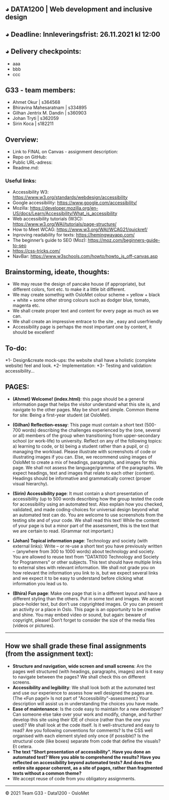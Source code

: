 ## ◕ DATA1200 | Web development and inclusive design 
## ◕ Deadline: Innleveringsfrist: 26.11.2021 kl 12:00
## ◕ Delivery checkpoints:
- aaa
- bbb
- ccc
## G33 - team members: 
* Ahmet Okur | s364568
* Bhiravina Mahesaratnam | s334895
* Gilhan Jentrix M. Dandin | s360903
* Johan Tryti | s362059
* Sirin Koca | s182211

## Overview: 
* Link to FINAL on Canvas - assignment description: 
* Repo on GitHub: 
* Public URL-adress: 
* Readme.md: 

### Useful links:
* Accessibility W3: https://www.w3.org/standards/webdesign/accessibility
* Google accessibility: https://www.google.com/accessibility/
* Mozilla: https://developer.mozilla.org/en-US/docs/Learn/Accessibility/What_is_accessibility
* Web accessibility tutorials (W3C): https://www.w3.org/WAI/tutorials/page-structure/
* How to Meet WCAG: https://www.w3.org/WAI/WCAG21/quickref/
* Inproving readability for texts: https://hemingwayapp.com/
* The beginner’s guide to SEO (Moz): https://moz.com/beginners-guide-to-seo 
* https://css-tricks.com/
* NavBar: https://www.w3schools.com/howto/howto_js_off-canvas.asp

## Brainstorming, ideate, thoughts:
- We may reuse the design of pancake house (if appropriate), but different colors, font etc. to make it a little bit different.
- We may create somethig with OsloMet colour scheme = yellow + black + white + some other strong colours such as dodger blue, tomato, magenta etc.
- We shall create proper text and content for every page as much as we can.
- We shall create an impressive entrace to the site , easy and userfriendly
- Accessibility page is perhaps the most important one by content, it should be excellent!
## To-do:
*1- Design&create mock-ups: the website shall have a holistic (complete website) feel and look.
*2- Implementation:
*3- Testing and validation: accessibility...

## PAGES: 
* __(Ahmet) Welcome! (index.html)__: this page should be a general information page  that helps the visitor understand what this site is, and navigate to the  other pages. May be short and simple. Common theme for site: Being a  first-year student (at OsloMet). 

* __(Gilhan) Reflection-essay__: This page must contain a short text (500-700 words) describing the challenges experienced by the (one, several or all)  members of the group when transitioning from upper-secondary school  (or work-life) to university. Reflect on any of the following topics: a) learning to code, or 
b) being a student rather than a pupil, or 
c) managing the workload. 
Please illustrate with screenshots of code or illustrating images if you  can. Else, we recommend using images of OsloMet to create a mix of  headings, paragraphs, and images for this page. We shall not assess the  language/grammar of the paragraphs. We expect headings, text and  images that relate to each other (content). Headings should be  informative and grammatically correct (proper visual hierarchy). 

* __(Sirin) Accessibility page__: It must contain a short presentation of accessibility (up to 500 words describing how the group tested the code for  accessibility using an automated test. Also explain how you checked,  validated, and made coding-choices for universal design beyond what an  automated test can do. You are welcome to use screenshots from the  testing site and of your code. We shall read this text! While the content of  your page is but a minor part of the assessment, this is the text that we  are certain to read. (Grammar not important.) 

* __(Johan) Topical information page__: Technology and society (with external links): Write – or re-use a short text you have previously written – (anywhere  from 300 to 1000 words) about technology and society. You are allowed  to reuse text from "DATA1100 Technology and Society for Programmers"  or other subjects. This text should have multiple links to external sites  with relevant information. We shall not grade you on how relevant the  information you link to is, but we expect several links and we expect it to  be easy to understand before clicking what information you lead us to. 

* __(Bhira) Fun page__: Make one page that is in a different layout and have a  different styling than the others. Put in some text and images. We accept  place-holder text, but don’t use copyrighted images. Or you can present  an activity or a place in Oslo. This page is an opportunity to be creative  and shine. You may embed video or sound, but again: beware of  copyright, please! Don’t forget to consider the size of the media files  (videos or pictures). 
***
## How we shall grade these final assignments (from the assignment text):
* __Structure and navigation, wide screen and small screens__: Are the pages  well structured (with headings, paragraphs, images) and is it easy to  navigate between the pages? We shall check this on different screens. 
* __Accessibility and legibility__: We shall look both at the automated test and  use our experience to assess how well designed the pages are. (The  «Fun page!» Is not part of "Accessibility"-assessment.) Your description  will assist us in understanding the choices you have made. 
* __Ease of maintenance__: Is the code easy to maintain for a new developer?  Can someone else take over your work and modify, change, and further  develop this site using their IDE of choice (rather than the one you  used)? We shall look at the code itself. Is it well-structured and easy to  read? Are you following conventions for comments? Is the CSS well  organised with each element styled only once (if possible)? Is the  structural code (like boxes) separate from code that define the visuals?  Et cetera. 
* __The text "Short presentation of accessibility". Have you done an automated test? Were you able to comprehend the results? Have you  reflected on accessibility beyond automated tests? And does the entire  site appear coherent, as a site of pages, rather than fragmented texts  without a common theme?__
* We accept reuse of code from you obligatory assignments.

***

© 2021 Team G33 - Data1200 - OsloMet

